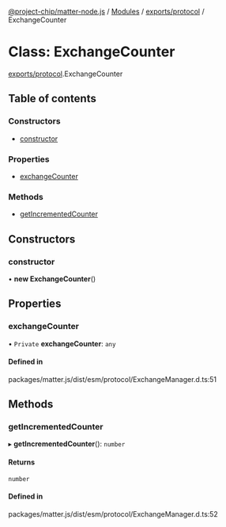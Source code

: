 [@project-chip/matter-node.js](../README.md) / [Modules](../modules.md) / [exports/protocol](../modules/exports_protocol.md) / ExchangeCounter

# Class: ExchangeCounter

[exports/protocol](../modules/exports_protocol.md).ExchangeCounter

## Table of contents

### Constructors

- [constructor](exports_protocol.ExchangeCounter.md#constructor)

### Properties

- [exchangeCounter](exports_protocol.ExchangeCounter.md#exchangecounter)

### Methods

- [getIncrementedCounter](exports_protocol.ExchangeCounter.md#getincrementedcounter)

## Constructors

### constructor

• **new ExchangeCounter**()

## Properties

### exchangeCounter

• `Private` **exchangeCounter**: `any`

#### Defined in

packages/matter.js/dist/esm/protocol/ExchangeManager.d.ts:51

## Methods

### getIncrementedCounter

▸ **getIncrementedCounter**(): `number`

#### Returns

`number`

#### Defined in

packages/matter.js/dist/esm/protocol/ExchangeManager.d.ts:52

